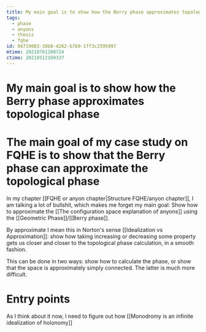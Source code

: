 ```yaml
---
title: My main goal is to show how the Berry phase approximates topological phase
tags:
  - phase
  - anyons
  - thesis
  - fqhe
id: 94719003-30b8-4262-b7b9-1ff3c2595997
mtime: 20210701200724
ctime: 20210512160337
---
```


# My main goal is to show how the Berry phase approximates topological phase

# The main goal of my case study on FQHE is to show that the Berry phase can approximate the topological phase

In my chapter [[FQHE or anyon chapter|Structure FQHE/anyon chapter]], I am talking a lot of bullshit, which makes me forget my main goal:
Show how to approximate the [[The configuration space explanation of anyons]] using the  [[Geometric Phase]]/[[Berry phase]].

By approximate I mean this in Norton's sense [[Idealization vs Approximation]]: show how  taking increasing or decreasing some property gets us closer and closer to the topological phase calculation, in a smooth fashion.

This can be done in two ways: show how to calculate the phase, or show that the space is approximately simply connected. The latter is much more difficult.

# Entry points

As I think about it now, I need to figure out how [[Monodromy is an infinite idealization of holonomy]]
